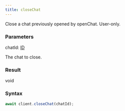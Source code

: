```yaml
---
title: closeChat
---
```


Close a chat previously opened by openChat. User-only.


### Parameters 

<div class="flex flex-col gap-3"><div><div class="font-mono"><span class="font-bold">chatId</span><span class="opacity-50">:</span> <a href="/types/id"  >ID</a></div><div class="pl-3"><div class="no-margin">

The chat to close.

</div></div></div></div>

### Result 

<div class="font-mono"><span>void</span></div>

### Syntax

```ts
await client.closeChat(chatId);
```



